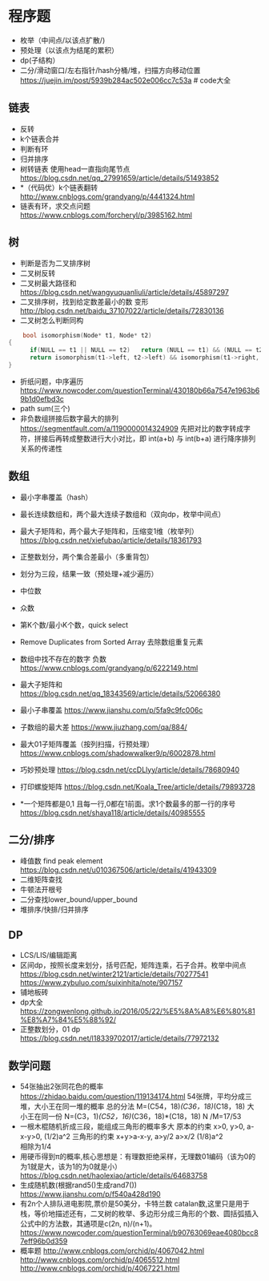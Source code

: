 # 程序题

- 枚举（中间点/以该点扩散/)
- 预处理（以该点为结尾的累积）
- dp(子结构）
- 二分/滑动窗口/左右指针/hash分桶/堆，扫描方向移动位置
https://juejin.im/post/5939b284ac502e006cc7c53a # code大全

## 链表
- 反转
- k个链表合并
- 判断有环
- 归并排序
- 树转链表 使用head一直指向尾节点
https://blog.csdn.net/qq_27991659/article/details/51493852
- *（代码优）k个链表翻转 http://www.cnblogs.com/grandyang/p/4441324.html
- 链表有环，求交点问题 https://www.cnblogs.com/forcheryl/p/3985162.html
## 树
- 判断是否为二叉排序树
- 二叉树反转
- 二叉树最大路径和
https://blog.csdn.net/wangyuquanliuli/article/details/45897297
- 二叉排序树，找到给定数差最小的数
变形 http://blog.csdn.net/baidu_37107022/article/details/72830136
- 二叉树怎么判断同构
```C++
    bool isomorphism(Node* t1, Node* t2)
{   
      if(NULL == t1 || NULL == t2)   return (NULL == t1) && (NULL == t2);    
      return isomorphism(t1->left, t2->left) && isomorphism(t1->right, t2->right)；  
}
```

- 折纸问题，中序遍历
https://www.nowcoder.com/questionTerminal/430180b66a7547e1963b69b1d0efbd3c 
- path sum(三个)
- 非负数组拼接后数字最大的排列
https://segmentfault.com/a/1190000014324909
先把对比的数字转成字符，拼接后再转成整数进行大小对比，即 int(a+b) 与 int(b+a) 进行降序排列 关系的传递性
## 数组
- 最小字串覆盖（hash）
- 最长连续数组和，两个最大连续子数组和（双向dp，枚举中间点）
- 最大子矩阵和，两个最大子矩阵和，压缩变1维（枚举列）
https://blog.csdn.net/xiefubao/article/details/18361793
- 正整数划分，两个集合差最小（多重背包）
- 划分为三段，结果一致（预处理+减少遍历）
- 中位数
- 众数
- 第K个数/最小K个数，quick select 
- Remove Duplicates from Sorted Array 去除数组重复元素
- 数组中找不存在的数字 负数 https://www.cnblogs.com/grandyang/p/6222149.html 
- 最大子矩阵和
https://blog.csdn.net/qq_18343569/article/details/52066380
- 最小子串覆盖 https://www.jianshu.com/p/5fa9c9fc006c 
- 子数组的最大差 https://www.jiuzhang.com/qa/884/ 

- 最大01子矩阵覆盖（按列扫描，行预处理）https://www.cnblogs.com/shadowwalker9/p/6002878.html 
- 巧妙预处理 https://blog.csdn.net/ccDLlyy/article/details/78680940 
- 打印螺旋矩阵 https://blog.csdn.net/Koala_Tree/article/details/79893728
- *一个矩阵都是0,1 且每一行,0都在1前面。求1个数最多的那一行的序号
https://blog.csdn.net/shaya118/article/details/40985555

## 二分/排序
- 峰值数 
find peak element https://blog.csdn.net/u010367506/article/details/41943309
- 二维矩阵查找
- 牛顿法开根号
- 二分查找lower_bound/upper_bound
- 堆排序/快排/归并排序

## DP
- LCS/LIS/编辑距离
- 区间dp，按照长度来划分，括号匹配，矩阵连乘，石子合并。枚举中间点
https://blog.csdn.net/winter2121/article/details/70277541
https://www.zybuluo.com/suixinhita/note/907157
- 铺地板砖
- dp大全 https://zongwenlong.github.io/2016/05/22/%E5%8A%A8%E6%80%81%E8%A7%84%E5%88%92/ 
- 正整数划分，01 dp https://blog.csdn.net/l18339702017/article/details/77972132 

## 数学问题
- 54张抽出2张同花色的概率
https://zhidao.baidu.com/question/119134174.html
54张牌，平均分成三堆，大小王在同一堆的概率
总的分法 M=(C54，18)*(C36，18)*(C18，18)
大小王在同一份 N=(C3，1)*(C52，16)*(C36，18)*(C18，18)
N /M=17/53
- 一根木棍随机折成三段，能组成三角形的概率多大
原本的约束 x>0, y>0, a-x-y>0,     (1/2)a^2
三角形的约束 x+y>a-x-y, a>y/2  a>x/2   (1/8)a^2  
相除为1/4
- 用硬币得到π的概率,核心思想是：有理数拒绝采样，无理数01编码（该为0的为1就是大，该为1的为0就是小）
https://blog.csdn.net/haolexiao/article/details/64683758
- 生成随机数(根据rand5()生成rand7())
https://www.jianshu.com/p/f540a428d190
- 有2n个人排队进电影院,票价是50美分，卡特兰数 catalan数,这里只是用于栈，等价地描述还有，二叉树的枚举、多边形分成三角形的个数、圆括弧插入公式中的方法数，其通项是c(2n, n)/(n+1)。
https://www.nowcoder.com/questionTerminal/b90763069eae4080bcc87eff96b0d359
- 概率题
http://www.cnblogs.com/orchid/p/4067042.html
http://www.cnblogs.com/orchid/p/4065512.html
http://www.cnblogs.com/orchid/p/4067221.html